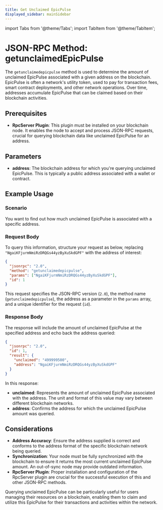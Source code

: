 ```yaml
---
title: Get Unclaimed EpicPulse
displayed_sidebar: mainSidebar
---
```


import Tabs from '@theme/Tabs';
import TabItem from '@theme/TabItem';





# JSON-RPC Method: getunclaimedEpicPulse

The `getunclaimedepicpulse` method is used to determine the amount of unclaimed EpicPulse associated with a given address on the blockchain. EpicPulse is often a network's utility token, used to pay for transaction fees, smart contract deployments, and other network operations. Over time, addresses accumulate EpicPulse that can be claimed based on their blockchain activities.

## Prerequisites

- **RpcServer Plugin**: This plugin must be installed on your blockchain node. It enables the node to accept and process JSON-RPC requests, crucial for querying blockchain data like unclaimed EpicPulse for an address.

## Parameters

- **address**: The blockchain address for which you're querying unclaimed EpicPulse. This is typically a public address associated with a wallet or contract.

## Example Usage

### Scenario

You want to find out how much unclaimed EpicPulse is associated with a specific address.

### Request Body

To query this information, structure your request as below, replacing `"NgaiKFjurmNmiRzDRQGs44yzByXuSkdGPF"` with the address of interest:

```json
{
  "jsonrpc": "2.0",
  "method": "getunclaimedepicpulse",
  "params": ["NgaiKFjurmNmiRzDRQGs44yzByXuSkdGPF"],
  "id": 1
}
```

This request specifies the JSON-RPC version (`2.0`), the method name (`getunclaimedepicpulse`), the address as a parameter in the `params` array, and a unique identifier for the request (`id`).

### Response Body

The response will include the amount of unclaimed EpicPulse at the specified address and echo back the address queried:

```json
{
  "jsonrpc": "2.0",
  "id": 1,
  "result": {
    "unclaimed": "499999500",
    "address": "NgaiKFjurmNmiRzDRQGs44yzByXuSkdGPF"
  }
}
```

In this response:
- **unclaimed**: Represents the amount of unclaimed EpicPulse associated with the address. The unit and format of this value may vary between different blockchain networks.
- **address**: Confirms the address for which the unclaimed EpicPulse amount was queried.

## Considerations

- **Address Accuracy**: Ensure the address supplied is correct and conforms to the address format of the specific blockchain network being queried.
- **Synchronization**: Your node must be fully synchronized with the blockchain to ensure it returns the most current unclaimed EpicPulse amount. An out-of-sync node may provide outdated information.
- **RpcServer Plugin**: Proper installation and configuration of the RpcServer plugin are crucial for the successful execution of this and other JSON-RPC methods.

Querying unclaimed EpicPulse can be particularly useful for users managing their resources on a blockchain, enabling them to claim and utilize this EpicPulse for their transactions and activities within the network.









<br/>